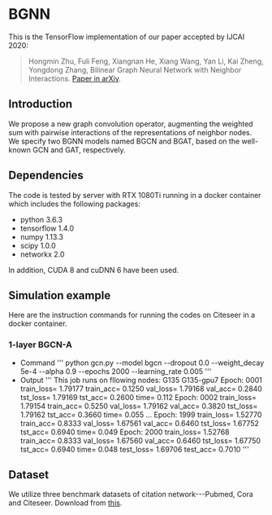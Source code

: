 # BGNN
This is the TensorFlow implementation of our paper accepted by IJCAI 2020:

>Hongmin Zhu, Fuli Feng, Xiangnan He, Xiang Wang, Yan Li, Kai Zheng, Yongdong Zhang, Bilinear Graph Neural Network with Neighbor Interactions. [Paper in arXiv](https://arxiv.org/abs/2002.03575).

## Introduction
We propose a new graph convolution operator, augmenting the weighted sum with pairwise interactions of the representations of neighbor nodes. We specify two BGNN models named BGCN and BGAT, based on the well-known GCN and GAT, respectively.

## Dependencies
The code is tested by server with RTX 1080Ti running in a docker container which includes the following packages:
* python 3.6.3
* tensorflow 1.4.0
* numpy 1.13.3
* scipy 1.0.0
* networkx 2.0

In addition, CUDA 8 and cuDNN 6 have been used.

## Simulation example
Here are the instruction commands for running the codes on Citeseer in a docker container. 
### 1-layer BGCN-A
* Command
'''
python gcn.py --model bgcn --dropout 0.0 --weight_decay 5e-4 --alpha 0.9 --epochs 2000 --learning_rate 0.005
'''
* Output
'''
This job runs on fllowing nodes:
G135
G135-gpu7
Epoch: 0001 train_loss= 1.79177 train_acc= 0.1250 val_loss= 1.79168 val_acc= 0.2840 tst_loss= 1.79169 tst_acc= 0.2600 time= 0.112
Epoch: 0002 train_loss= 1.79154 train_acc= 0.5250 val_loss= 1.79162 val_acc= 0.3820 tst_loss= 1.79162 tst_acc= 0.3660 time= 0.055
...
Epoch: 1999 train_loss= 1.52770 train_acc= 0.8333 val_loss= 1.67561 val_acc= 0.6460 tst_loss= 1.67752 tst_acc= 0.6940 time= 0.049
Epoch: 2000 train_loss= 1.52768 train_acc= 0.8333 val_loss= 1.67560 val_acc= 0.6460 tst_loss= 1.67750 tst_acc= 0.6940 time= 0.048
test_loss= 1.69706 test_acc= 0.7010
'''
## Dataset
We utilize three benchmark datasets of citation network---Pubmed, Cora and Citeseer. Download from [this](https://github.com/tkipf/gcn).
